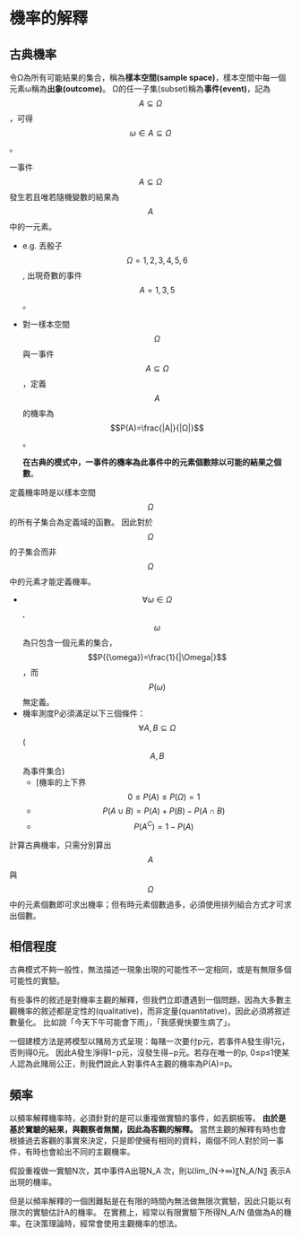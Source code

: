 # 機率的解釋

## 古典機率

令Ω為所有可能結果的集合，稱為**樣本空間\(sample space\)**，樣本空間中每一個元素ω稱為**出象\(outcome\)**。 Ω的任一子集\(subset\)稱為**事件\(event\)**，記為$$A \subseteq \Omega$$，可得$$\omega \in A \subseteq \Omega$$ 。

一事件$$A \subseteq \Omega$$ 發生若且唯若隨機變數的結果為$$A$$中的一元素。

* e.g. 丟骰子 $$\Omega={1,2,3,4,5,6}$$, 出現奇數的事件$$A={1,3,5}$$。
* 對一樣本空間$$\Omega$$與一事件 $$A \subseteq \Omega$$，定義$$A$$的機率為$$P(A)=\frac{|A|}{|Ω|}$$。

  **在古典的模式中，一事件的機率為此事件中的元素個數除以可能的結果之個數**。

定義機率時是以樣本空間$$\Omega$$的所有子集合為定義域的函數。 因此對於$$\Omega$$的子集合而非$$\Omega$$中的元素才能定義機率。

* $$\forall \omega \in \Omega$$, $${ \omega }$$為只包含一個元素的集合，$$P({\omega})=\frac{1}{|\Omega|}$$，而 $$P(\omega)$$無定義。
* 機率測度P必須滿足以下三個條件： $$\forall A, B \subseteq \Omega$$ \($$A, B$$為事件集合\)
  * \[機率的上下界$$0 \leq P(A) \leq P(\Omega) = 1$$ 
  * $$P(A \cup B) = P(A) + P(B) - P(A \cap B)$$ 
  * $$P(A^C) = 1 - P(A)$$

計算古典機率，只需分別算出$$A$$與$$\Omega$$中的元素個數即可求出機率；但有時元素個數過多，必須使用排列組合方式才可求出個數。

## 相信程度

古典模式不夠一般性，無法描述一現象出現的可能性不一定相同，或是有無限多個可能性的實驗。

有些事件的敘述是對機率主觀的解釋，但我們立即遭遇到一個問題，因為大多數主觀機率的敘述都是定性的\(qualitative\)，而非定量\(quantitative\)，因此必須將敘述數量化。比如說「今天下午可能會下雨」，「我感覺快要生病了」。

一個建模方法是將模型以賭局方式呈現：每賭一次要付p元，若事件A發生得1元，否則得0元。因此A發生淨得1−p元，沒發生得−p元。若存在唯一的p, 0≤p≤1使某人認為此賭局公正，則我們說此人對事件A主觀的機率為P\(A\)=p。

## 頻率

以頻率解釋機率時，必須針對的是可以重複做實驗的事件，如丟銅板等。**由於是基於實驗的結果，與觀察者無關，因此為客觀的解釋。** 當然主觀的解釋有時也會根據過去客觀的事實來決定，只是即使擁有相同的資料，兩個不同人對於同一事件，有時也會給出不同的主觀機率。

假設重複做一實驗N次，其中事件A出現N\_A 次，則以lim\_\(N→∞\)⁡〖N\_A/N〗 表示A出現的機率。

但是以頻率解釋的一個困難點是在有限的時間內無法做無限次實驗，因此只能以有限次的實驗估計A的機率。 在實務上，經常以有限實驗下所得N\_A/N 值做為A的機率。在決策理論時，經常會使用主觀機率的想法。

